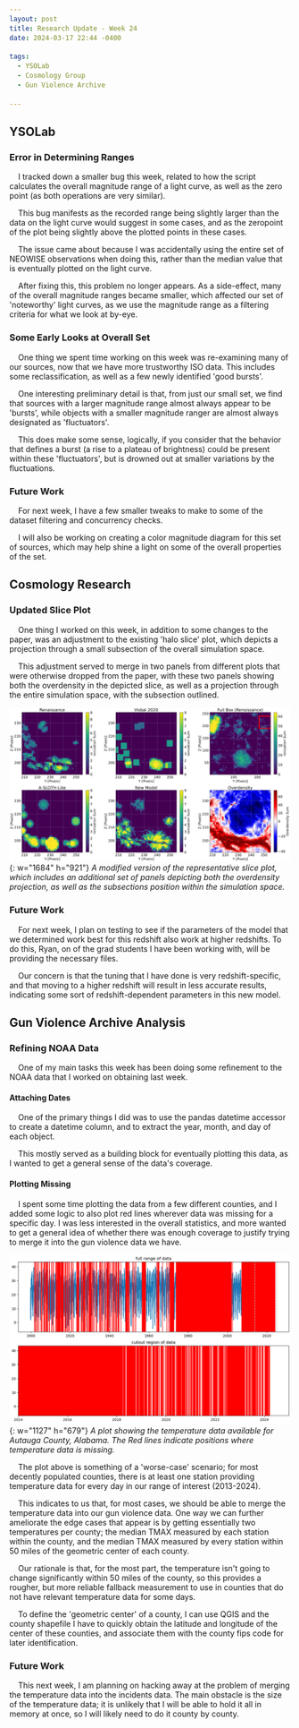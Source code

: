 ```yaml
---
layout: post
title: Research Update - Week 24
date: 2024-03-17 22:44 -0400

tags:
  - YSOLab
  - Cosmology Group
  - Gun Violence Archive

---
```

## YSOLab

### Error in Determining Ranges

    I tracked down a smaller bug this week, related to how the script calculates the overall magnitude range of a light curve, as well as the zero point (as both operations are very similar).

    This bug manifests as the recorded range being slightly larger than the data on the light curve would suggest in some cases, and as the zeropoint of the plot being slightly above the plotted points in these cases.

    The issue came about because I was accidentally using the entire set of NEOWISE observations when doing this, rather than the median value that is eventually plotted on the light curve.

    After fixing this, this problem no longer appears. As a side-effect, many of the overall magnitude ranges became smaller, which affected our set of 'noteworthy' light curves, as we use the magnitude range as a filtering criteria for what we look at by-eye.



### Some Early Looks at Overall Set

    One thing we spent time working on this week was re-examining many of our sources, now that we have more trustworthy ISO data. This includes some reclassification, as well as a few newly identified 'good bursts'.

    One interesting preliminary detail is that, from just our small set, we find that sources with a larger magnitude range almost always appear to be 'bursts', while objects with a smaller magnitude ranger are almost always designated as 'fluctuators'.

    This does make some sense, logically, if you consider that the behavior that defines a burst (a rise to a plateau of brightness) could be present within these 'fluctuators', but is drowned out at smaller variations by the fluctuations.



### Future Work

    For next week, I have a few smaller tweaks to make to some of the dataset filtering and concurrency checks.

    I will also be working on creating a color magnitude diagram for this set of sources, which may help shine a light on some of the overall properties of the set.



## Cosmology Research

### Updated Slice Plot

    One thing I worked on this week, in addition to some changes to the paper, was an adjustment to the existing 'halo slice' plot, which depicts a projection through a small subsection of the overall simulation space.

    This adjustment served to merge in two panels from different plots that were otherwise dropped from the paper, with these two panels showing both the overdensity in the depicted slice, as well as a projection through the entire simulation space, with the subsection outlined.

![Desktop View](/assets/img/week_24/representative_slice_six.PNG){: w="1684" h="921"} _A modified version of the representative slice plot, which includes an additional set of panels depicting both the overdensity projection, as well as the subsections position within the simulation space._



### Future Work

    For next week, I plan on testing to see if the parameters of the model that we determined work best for this redshift also work at higher redshifts. To do this, Ryan, on of the grad students I have been working with, will be providing the necessary files.

    Our concern is that the tuning that I have done is very redshift-specific, and that moving to a higher redshift will result in less accurate results, indicating some sort of redshift-dependent parameters in this new model.



## Gun Violence Archive Analysis

### Refining NOAA Data

    One of my main tasks this week has been doing some refinement to the NOAA data that I worked on obtaining last week.

#### Attaching Dates

    One of the primary things I did was to use the pandas datetime accessor to create a datetime column, and to extract the year, month, and day of each object.

    This mostly served as a building block for eventually plotting this data, as I wanted to get a general sense of the data's coverage.



#### Plotting Missing

    I spent some time plotting the data from a few different counties, and I added some logic to also plot red lines wherever data was missing for a specific day. I was less interested in the overall statistics, and more wanted to get a general idea of whether there was enough coverage to justify trying to merge it into the gun violence data we have.

![Desktop View](/assets/img/week_24/autauga_county.PNG){: w="1127" h="679"} _A plot showing the temperature data available for Autauga County, Alabama. The Red lines indicate positions where temperature data is missing._

    The plot above is something of a 'worse-case' scenario; for most decently populated counties, there is at least one station providing temperature data for every day in our range of interest (2013-2024).

    This indicates to us that, for most cases, we should be able to merge the temperature data into our gun violence data. One way we can further ameliorate the edge cases that appear is by getting essentially two temperatures per county; the median TMAX measured by each station within the county, and the median TMAX measured by every station within 50 miles of the geometric center of each county.

    Our rationale is that, for the most part, the temperature isn't going to change significantly within 50 miles of the county, so this provides a rougher, but more reliable fallback measurement to use in counties that do not have relevant temperature data for some days.

    To define the 'geometric center' of a county, I can use QGIS and the county shapefile I have to quickly obtain the latitude and longitude of the center of these counties, and associate them with the county fips code for later identification.



### Future Work

    This next week, I am planning on hacking away at the problem of merging the temperature data into the incidents data. The main obstacle is the size of the temperature data; it is unlikely that I will be able to hold it all in memory at once, so I will likely need to do it county by county.






